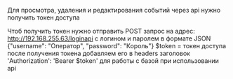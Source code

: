 Для просмотра, удаления и редактирования событий через api нужно получить токен доступа

Чтоб получить токен нужно отправить POST запрос на адрес: http://192.168.255.63/loginapi c логином и паролем
в формате JSON {"username": "Оператор", "password": "Король"}
$token = токен доступа
после получения токена добавляем его в headers заголовок 'Authorization': 'Bearer $token' для работы с базой при использовании api
